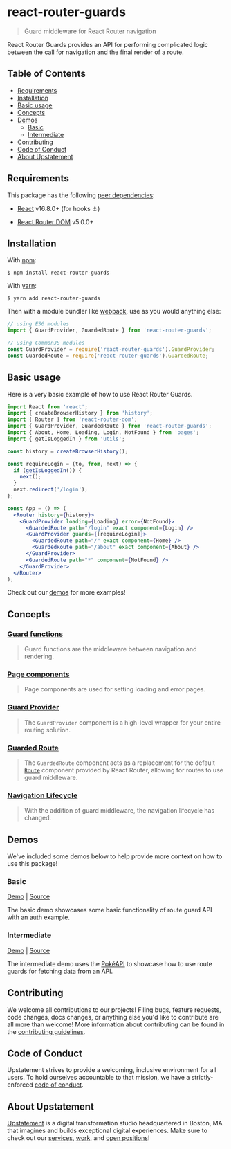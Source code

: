 # react-router-guards

> Guard middleware for React Router navigation

React Router Guards provides an API for performing complicated logic between the call for navigation and the final render of a route.

## Table of Contents

- [Requirements](#requirements)
- [Installation](#installation)
- [Basic usage](#basic-usage)
- [Concepts](#concepts)
- [Demos](#demos)
  - [Basic](#basic)
  - [Intermediate](#intermediate)
- [Contributing](#contributing)
- [Code of Conduct](#code-of-conduct)
- [About Upstatement](#about-upstatement)

## Requirements

This package has the following [peer dependencies](https://docs.npmjs.com/files/package.json#peerdependencies):

- [React](https://www.npmjs.com/package/react) v16.8.0+ (for hooks ⚓️)

- [React Router DOM](https://www.npmjs.com/package/react-router-dom) v5.0.0+

## Installation

With [npm](https://www.npmjs.com):

```shell
$ npm install react-router-guards
```

With [yarn](https://yarnpkg.com/):

```shell
$ yarn add react-router-guards
```

Then with a module bundler like [webpack](https://webpack.github.io/), use as you would anything else:

```js
// using ES6 modules
import { GuardProvider, GuardedRoute } from 'react-router-guards';

// using CommonJS modules
const GuardProvider = require('react-router-guards').GuardProvider;
const GuardedRoute = require('react-router-guards').GuardedRoute;
```

## Basic usage

Here is a very basic example of how to use React Router Guards.

```jsx
import React from 'react';
import { createBrowserHistory } from 'history';
import { Router } from 'react-router-dom';
import { GuardProvider, GuardedRoute } from 'react-router-guards';
import { About, Home, Loading, Login, NotFound } from 'pages';
import { getIsLoggedIn } from 'utils';

const history = createBrowserHistory();

const requireLogin = (to, from, next) => {
  if (getIsLoggedIn()) {
    next();
  }
  next.redirect('/login');
};

const App = () => (
  <Router history={history}>
    <GuardProvider loading={Loading} error={NotFound}>
      <GuardedRoute path="/login" exact component={Login} />
      <GuardProvider guards={[requireLogin]}>
        <GuardedRoute path="/" exact component={Home} />
        <GuardedRoute path="/about" exact component={About} />
      </GuardProvider>
      <GuardedRoute path="*" component={NotFound} />
    </GuardProvider>
  </Router>
);
```

Check out our [demos](#demos) for more examples!

## Concepts

### [Guard functions](/docs/guard-functions)

> Guard functions are the middleware between navigation and rendering.

### [Page components](/docs/page-components)

> Page components are used for setting loading and error pages.

### [Guard Provider](/docs/guard-provider)

> The `GuardProvider` component is a high-level wrapper for your entire routing solution.

### [Guarded Route](/docs/guarded-route)

> The `GuardedRoute` component acts as a replacement for the default [`Route`](https://reacttraining.com/react-router/core/api/Route) component provided by React Router, allowing for routes to use guard middleware.

### [Navigation Lifecycle](/docs/navigation-lifecycle)

> With the addition of guard middleware, the navigation lifecycle has changed.

## Demos

We've included some demos below to help provide more context on how to use this package!

### Basic

[Demo](#basic) | [Source](demos/basic)

The basic demo showcases some basic functionality of route guard API with an auth example.

### Intermediate

[Demo](#intermediate) | [Source](demos/intermediate)

The intermediate demo uses the [PokéAPI](https://pokeapi.co/) to showcase how to use route guards for fetching data from an API.

## Contributing

We welcome all contributions to our projects! Filing bugs, feature requests, code changes, docs changes, or anything else you'd like to contribute are all more than welcome! More information about contributing can be found in the [contributing guidelines](.github/CONTRIBUTING.md).

## Code of Conduct

Upstatement strives to provide a welcoming, inclusive environment for all users. To hold ourselves accountable to that mission, we have a strictly-enforced [code of conduct](CODE_OF_CONDUCT.md).

## About Upstatement

[Upstatement](https://www.upstatement.com/) is a digital transformation studio headquartered in Boston, MA that imagines and builds exceptional digital experiences. Make sure to check out our [services](https://www.upstatement.com/services/), [work](https://www.upstatement.com/work/), and [open positions](https://www.upstatement.com/jobs/)!
